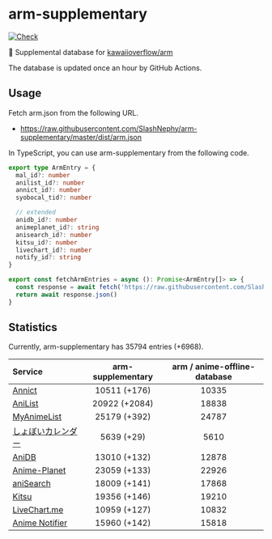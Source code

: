 # arm-supplementary

[![Check](https://github.com/SlashNephy/arm-supplementary/actions/workflows/check-node.yml/badge.svg)](https://github.com/SlashNephy/arm-supplementary/actions/workflows/check-node.yml)

💊 Supplemental database for [kawaiioverflow/arm](https://github.com/kawaiioverflow/arm)

The database is updated once an hour by GitHub Actions.

## Usage

Fetch arm.json from the following URL.

- https://raw.githubusercontent.com/SlashNephy/arm-supplementary/master/dist/arm.json

In TypeScript, you can use arm-supplementary from the following code.

```TypeScript
export type ArmEntry = {
  mal_id?: number
  anilist_id?: number
  annict_id?: number
  syobocal_tid?: number

  // extended
  anidb_id?: number
  animeplanet_id?: string
  anisearch_id?: number
  kitsu_id?: number
  livechart_id?: number
  notify_id?: string
}

export const fetchArmEntries = async (): Promise<ArmEntry[]> => {
  const response = await fetch('https://raw.githubusercontent.com/SlashNephy/arm-supplementary/master/dist/arm.json')
  return await response.json()
}
```

## Statistics

Currently, arm-supplementary has 35794 entries (+6968).

| Service                                     | arm-supplementary | arm / anime-offline-database |
| :------------------------------------------ | :---------------: | :--------------------------: |
| [Annict](https://annict.com)                |   10511 (+176)    |            10335             |
| [AniList](https://anilist.co)               |   20922 (+2084)   |            18838             |
| [MyAnimeList](https://myanimelist.net)      |   25179 (+392)    |            24787             |
| [しょぼいカレンダー](https://cal.syoboi.jp) |    5639 (+29)     |             5610             |
| [AniDB](https://anidb.net)                  |   13010 (+132)    |            12878             |
| [Anime-Planet](https://anime-planet.com)    |   23059 (+133)    |            22926             |
| [aniSearch](https://anisearch.com)          |   18009 (+141)    |            17868             |
| [Kitsu](https://kitsu.io)                   |   19356 (+146)    |            19210             |
| [LiveChart.me](https://livechart.me)        |   10959 (+127)    |            10832             |
| [Anime Notifier](https://notify.moe)        |   15960 (+142)    |            15818             |

